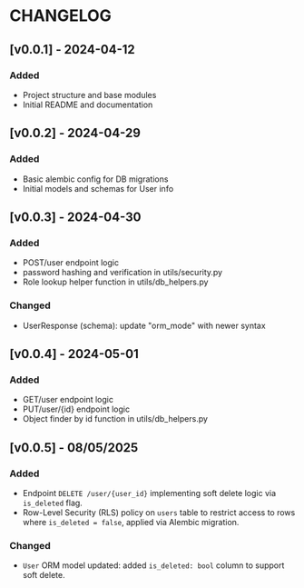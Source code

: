 # CHANGELOG

## [v0.0.1] - 2024-04-12
### Added
- Project structure and base modules
- Initial README and documentation

## [v0.0.2] - 2024-04-29
### Added
- Basic alembic config for DB migrations
- Initial models and schemas for User info

## [v0.0.3] - 2024-04-30
### Added
- POST/user endpoint logic
- password hashing and verification in utils/security.py
- Role lookup helper function in utils/db_helpers.py
### Changed
- UserResponse (schema): update "orm_mode" with newer syntax

## [v0.0.4] - 2024-05-01
### Added
- GET/user endpoint logic
- PUT/user/{id} endpoint logic
- Object finder by id function in utils/db_helpers.py

## [v0.0.5] - 08/05/2025
### Added
- Endpoint `DELETE /user/{user_id}` implementing soft delete logic via `is_deleted` flag.
- Row-Level Security (RLS) policy on `users` table to restrict access to rows where `is_deleted = false`, applied via Alembic migration.
### Changed
- `User` ORM model updated: added `is_deleted: bool` column to support soft delete.